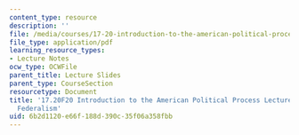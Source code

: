```yaml
---
content_type: resource
description: ''
file: /media/courses/17-20-introduction-to-the-american-political-process-fall-2020/6b2d1120e66f188d390c35f06a358fbb_MIT17_20F20_lec14.pdf
file_type: application/pdf
learning_resource_types:
- Lecture Notes
ocw_type: OCWFile
parent_title: Lecture Slides
parent_type: CourseSection
resourcetype: Document
title: '17.20F20 Introduction to the American Political Process Lecture Slides 14:
  Federalism'
uid: 6b2d1120-e66f-188d-390c-35f06a358fbb
---
```

